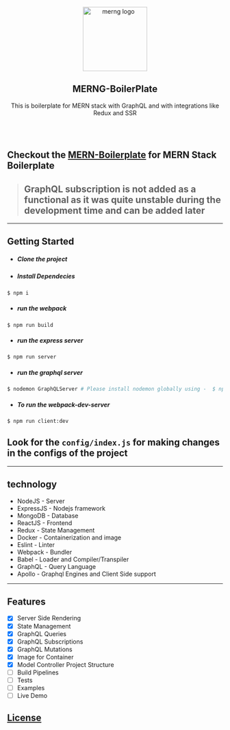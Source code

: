 <p align="center">
  
  <img alt="merng logo" src="https://i.ibb.co/Yj3Dbr0/MERNG.png" width="150px" />
</p>

<h2 align="center">MERNG-BoilerPlate</h2>
<p align="center">
  This is boilerplate for MERN stack with GraphQL and with integrations like Redux and SSR 
</p>
<br><br>

 ## Checkout the  [MERN-Boilerplate](https://github.com/anikethsaha/MERN-Boilerplate) for MERN Stack Boilerplate
  
> ## GraphQL subscription is not added as a functional as it was quite unstable during the development time and can be added later

---
## Getting Started
- ##### Clone the project
- ##### Install Dependecies
```bash
$ npm i
```
- ##### run the webpack
```bash
$ npm run build
```
- ##### run the express server
```bash
$ npm run server
```

- ##### run the graphql server
```bash
$ nodemon GraphQLServer # Please install nodemon globally using -  $ npm i -g nodemon
```
- ##### To run the webpack-dev-server 
```bash
$ npm run client:dev
```


## Look for the `config/index.js` for making changes in the configs of the project



---
## technology
- NodeJS - Server
- ExpressJS - Nodejs framework
- MongoDB - Database
- ReactJS - Frontend
- Redux - State Management
- Docker - Containerization and image 
- Eslint - Linter
- Webpack - Bundler
- Babel - Loader and Compiler/Transpiler
- GraphQL - Query Language
- Apollo - Graphql Engines and Client Side support

---
## Features
- [x] Server Side Rendering
- [x] State Management
- [x] GraphQL Queries
- [x] GraphQL Subscriptions
- [x] GraphQL Mutations
- [x] Image for Container
- [x] Model Controller Project Structure
- [ ] Build Pipelines
- [ ] Tests
- [ ] Examples
- [ ] Live Demo

## [License](https://github.com/anikethsaha/MERNG-BoilerPlate/blob/master/LICENSE)
